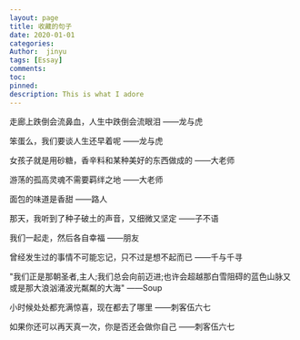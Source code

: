 ```yaml
---
layout: page
title: 收藏的句子
date: 2020-01-01
categories: 
Author:  jinyu
tags: [Essay]
comments: 
toc: 
pinned: 
description: This is what I adore
---
```


走廊上跌倒会流鼻血，人生中跌倒会流眼泪 ——龙与虎

笨蛋么，我们要谈人生还早着呢 ——龙与虎

<!-- more -->

女孩子就是用砂糖，香辛料和某种美好的东西做成的 ——大老师


游荡的孤高灵魂不需要羁绊之地 ——大老师


面包的味道是香甜 ——路人

那天，我听到了种子破土的声音，又细微又坚定 ——子不语

我们一起走，然后各自幸福 ——朋友

曾经发生过的事情不可能忘记，只不过是想不起而已 ——千与千寻

"我们正是那朝圣者,主人;我们总会向前迈进;也许会超越那白雪阻碍的蓝色山脉又或是那大浪汹涌波光粼粼的大海" ——Soup

小时候处处都充满惊喜，现在都去了哪里 ——刺客伍六七

如果你还可以再天真一次，你是否还会做你自己 ——刺客伍六七
